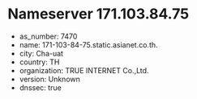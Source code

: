 # Nameserver 171.103.84.75

* as_number: 7470
* name: 171-103-84-75.static.asianet.co.th.
* city: Cha-uat
* country: TH
* organization: TRUE INTERNET Co.,Ltd.
* version: Unknown
* dnssec: true
